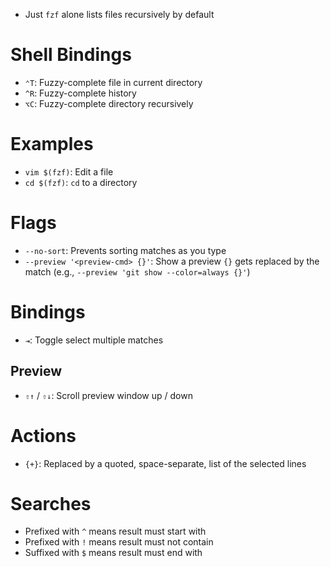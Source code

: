 - Just `fzf` alone lists files recursively by default

# Shell Bindings

- `⌃T`: Fuzzy-complete file in current directory
- `^R`: Fuzzy-complete history
- `⌥C`: Fuzzy-complete directory recursively

# Examples

- `vim $(fzf)`: Edit a file
- `cd $(fzf)`: `cd` to a directory

# Flags

- `--no-sort`: Prevents sorting matches as you type
- `--preview '<preview-cmd> {}'`: Show a preview `{}` gets replaced by the match (e.g., `--preview 'git show --color=always {}'`)

# Bindings

- `⇥`: Toggle select multiple matches

## Preview

- `⇧↑` / `⇧↓`: Scroll preview window up / down

# Actions

- `{+}`: Replaced by a quoted, space-separate, list of the selected lines

# Searches

- Prefixed with `^` means result must start with
- Prefixed with `!` means result must not contain
- Suffixed with `$` means result must end with
